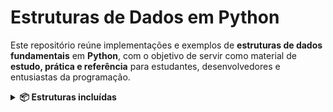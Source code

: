# Estruturas de Dados em Python

Este repositório reúne implementações e exemplos de **estruturas de dados fundamentais** em **Python**, com o objetivo de servir como material de **estudo, prática e referência** para estudantes, desenvolvedores e entusiastas da programação.

<details>
  <summary><strong>📦 Estruturas incluídas</strong></summary>

  - **Vetores (listas simples)**
  - **Pilhas**
  - **Filas**
  - **Listas encadeadas**
  - **Matrizes**
  - **Tuplas**
  - **Conjuntos (set)**
  - **Dicionários**

  Cada estrutura conta com exemplos práticos e, quando necessário, implementações personalizadas para ilustrar seu funcionamento interno.
</details>
